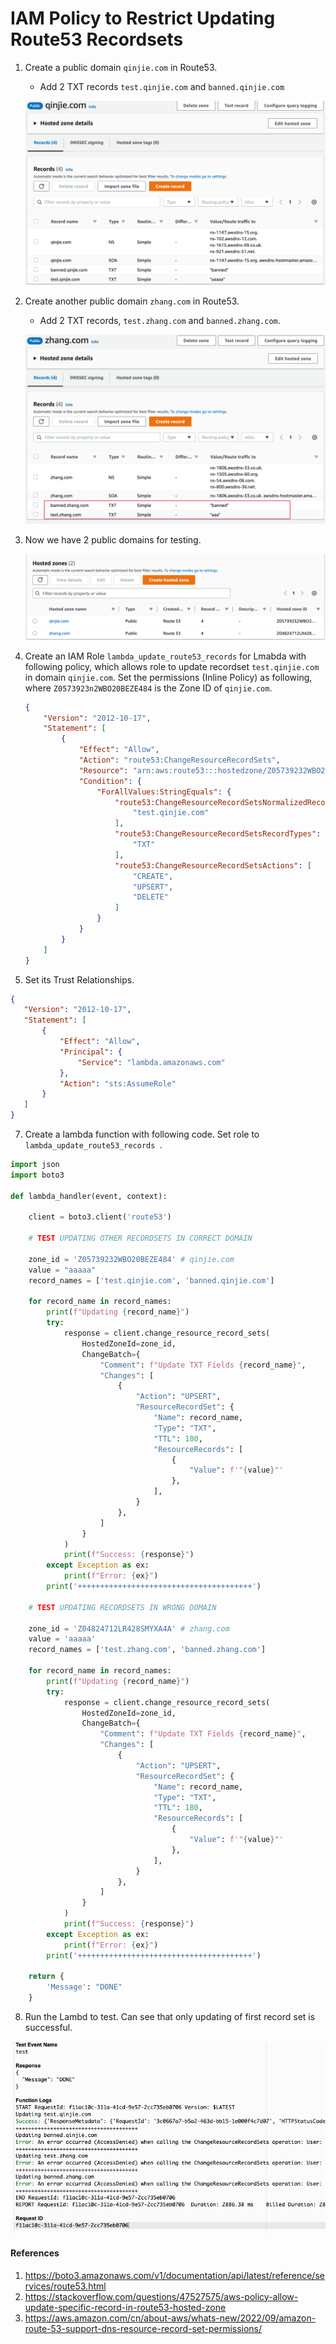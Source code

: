 # IAM Policy to Restrict Updating Route53 Recordsets



1. Create a public domain `qinjie.com` in Route53.
   * Add 2 TXT records `test.qinjie.com` and `banned.qinjie.com`

   ![image-20230214132849351](assets/IAM%20Policy%20to%20Restrict%20Updating%20Route53%20Recordsets.assets/image-20230214132849351.png)

2. Create another public domain `zhang.com` in Route53.

   * Add 2 TXT records, `test.zhang.com` and `banned.zhang.com`.

   ![image-20230214132912533](assets/IAM%20Policy%20to%20Restrict%20Updating%20Route53%20Recordsets.assets/image-20230214132912533.png)

3. Now we have 2 public domains for testing.

   ![image-20230214132936283](assets/IAM%20Policy%20to%20Restrict%20Updating%20Route53%20Recordsets.assets/image-20230214132936283.png)

   

4. Create an IAM Role `lambda_update_route53_records` for Lmabda with following policy, which allows role to update recordset `test.qinjie.com` in domain `qinjie.com`. Set the permissions (Inline Policy) as following, where `Z0573923n2WBO20BEZE484` is the Zone ID of `qinjie.com`.

     ```json
     {
         "Version": "2012-10-17",
         "Statement": [
             {
                 "Effect": "Allow",
                 "Action": "route53:ChangeResourceRecordSets",
                 "Resource": "arn:aws:route53:::hostedzone/Z05739232WBO20BEZE484",
                 "Condition": {
                     "ForAllValues:StringEquals": {
                         "route53:ChangeResourceRecordSetsNormalizedRecordNames": [
                             "test.qinjie.com"
                         ],
                         "route53:ChangeResourceRecordSetsRecordTypes": [
                             "TXT"
                         ],
                         "route53:ChangeResourceRecordSetsActions": [
                             "CREATE",
                             "UPSERT",
                             "DELETE"
                         ]
                     }
                 }
             }
         ]
     }
     ```

6. Set its Trust Relationships.

```json
{
   "Version": "2012-10-17",
   "Statement": [
       {
           "Effect": "Allow",
           "Principal": {
               "Service": "lambda.amazonaws.com"
           },
           "Action": "sts:AssumeRole"
       }
   ]
}
```

7. Create a lambda function with following code. Set role to `lambda_update_route53_records `.

```python
import json
import boto3

def lambda_handler(event, context):

    client = boto3.client('route53')

    # TEST UPDATING OTHER RECORDSETS IN CORRECT DOMAIN

    zone_id = 'Z05739232WBO20BEZE484' # qinjie.com
    value = "aaaaa"
    record_names = ['test.qinjie.com', 'banned.qinjie.com']

    for record_name in record_names:
        print(f"Updating {record_name}")
        try:
            response = client.change_resource_record_sets(
                HostedZoneId=zone_id,
                ChangeBatch={
                    "Comment": f"Update TXT Fields {record_name}",
                    "Changes": [
                        {
                            "Action": "UPSERT",
                            "ResourceRecordSet": {
                                "Name": record_name,
                                "Type": "TXT",
                                "TTL": 180,
                                "ResourceRecords": [
                                    {
                                        "Value": f'"{value}"'
                                    },
                                ],
                            }
                        },
                    ]
                }
            )
            print(f"Success: {response}")
        except Exception as ex:
            print(f"Error: {ex}")
        print('+++++++++++++++++++++++++++++++++++++++')
    
    # TEST UPDATING RECORDSETS IN WRONG DOMAIN

    zone_id = 'Z04824712LR428SMYXA4A' # zhang.com
    value = 'aaaaa'
    record_names = ['test.zhang.com', 'banned.zhang.com']
    
    for record_name in record_names:
        print(f"Updating {record_name}")
        try:
            response = client.change_resource_record_sets(
                HostedZoneId=zone_id,
                ChangeBatch={
                    "Comment": f"Update TXT Fields {record_name}",
                    "Changes": [
                        {
                            "Action": "UPSERT",
                            "ResourceRecordSet": {
                                "Name": record_name,
                                "Type": "TXT",
                                "TTL": 180,
                                "ResourceRecords": [
                                    {
                                        "Value": f'"{value}"'
                                    },
                                ],
                            }
                        },
                    ]
                }
            )
            print(f"Success: {response}")
        except Exception as ex:
            print(f"Error: {ex}")
        print('+++++++++++++++++++++++++++++++++++++++')

    return {
        'Message': "DONE"
    }

```



8. Run the Lambd to test. Can see that only updating of first record set is successful. 

![image-20230214133509350](assets/IAM%20Policy%20to%20Restrict%20Updating%20Route53%20Recordsets.assets/image-20230214133509350.png)



#### References

1. https://boto3.amazonaws.com/v1/documentation/api/latest/reference/services/route53.html
2. https://stackoverflow.com/questions/47527575/aws-policy-allow-update-specific-record-in-route53-hosted-zone
3. https://aws.amazon.com/cn/about-aws/whats-new/2022/09/amazon-route-53-support-dns-resource-record-set-permissions/





